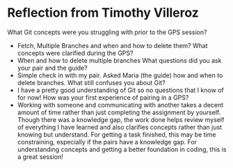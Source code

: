 # Reflection from Timothy Villeroz

What Git concepts were you struggling with prior to the GPS session?
* Fetch, Multiple Branches and when and how to delete them?
What concepts were clarified during the GPS?
* When and how to delete multiple branches
What questions did you ask your pair and the guide?
* Simple check in with my pair. Asked Maria (the guide) how and when to delete branches.
What still confuses you about Git?
* I have a pretty good understanding of Git so no questions that I know of for now!
How was your first experience of pairing in a GPS?
* Working with someone and communicating with another takes a decent amount of time rather than just completing the assignment by yourself. Though there was a knowledge gap, the work done helps review myself of everything I have learned and also clarifies concepts rather than just knowing but understand. For getting a task finished, this may be time constraining, especially if the pairs have a knowledge gap. For understanding concepts and getting a better foundation in coding, this is a great session!